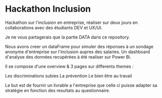 # Hackathon Inclusion

Hackathon sur l'inclusion en entreprise, réaliser sur deux jours en collaborations avec des étudiants DEV et UX/UI.

Je ne vous partagerais que la partie DATA dans ce repository.

Nous avons creer un dataFrame pour simuler des réponses à un sondage anonyme d'entreprise sur l'inclusion aupres des salaries.
Un dashboard d'analyse des données recupérées à été realiser sur Power Bi.

Il se compose d'une overview & 3 pages sur differents themes :

Les discriminations subies
La prévention
Le bien être au travail

Le but est de fournir un livrable a l'entreprise que celle ci puisse adapter sa stratégie en fonction des resultats au questionnaire.
